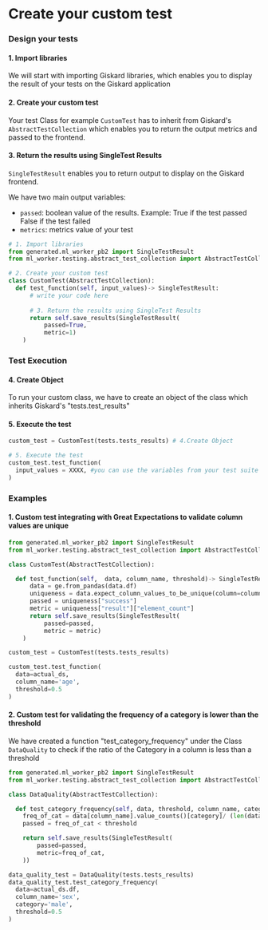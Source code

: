 # Create your custom test

### Design your tests

#### 1. Import libraries

We will start with importing Giskard libraries, which enables you to  display the result of your tests on the Giskard application&#x20;

#### 2. Create your custom test&#x20;

Your test Class for example `CustomTest` has to inherit from Giskard's `AbstractTestCollection` which enables you to return the output metrics and passed to the frontend.

#### 3. Return the results using SingleTest Results

`SingleTestResult` enables you to return output to display on the Giskard frontend.&#x20;

We have two main output variables:&#x20;

* `passed`: boolean value of the results. Example: True if the test passed False if the test failed&#x20;
* `metrics`: metrics value of your test&#x20;

```python
# 1. Import libraries
from generated.ml_worker_pb2 import SingleTestResult
from ml_worker.testing.abstract_test_collection import AbstractTestCollection

# 2. Create your custom test 
class CustomTest(AbstractTestCollection):
  def test_function(self, input_values)-> SingleTestResult:
      # write your code here 
      
      # 3. Return the results using SingleTest Results 
      return self.save_results(SingleTestResult(
          passed=True, 
          metric=1)
    )
```

### Test Execution

#### 4. Create Object

To run your custom class, we have to create an object of the class which inherits Giskard's "tests.test\_results"

#### 5. Execute the test&#x20;

```python
custom_test = CustomTest(tests.tests_results) # 4.Create Object

# 5. Execute the test 
custom_test.test_function(
  input_values = XXXX, #you can use the variables from your test suite
)
```

### Examples

#### 1. Custom test integrating with Great Expectations to validate column values are unique

```python
from generated.ml_worker_pb2 import SingleTestResult
from ml_worker.testing.abstract_test_collection import AbstractTestCollection

class CustomTest(AbstractTestCollection):

  def test_function(self,  data, column_name, threshold)-> SingleTestResult:
      data = ge.from_pandas(data.df)
      uniqueness = data.expect_column_values_to_be_unique(column=column_name)
      passed = uniqueness["success"]
      metric = uniqueness["result"]["element_count"]
      return self.save_results(SingleTestResult(
          passed=passed, 
          metric = metric)
    )

custom_test = CustomTest(tests.tests_results)

custom_test.test_function(
  data=actual_ds,
  column_name='age',
  threshold=0.5
)
```

#### 2. Custom test for validating the frequency of a category is lower than the threshold

We have created a function "test\_category\_frequency" under the Class  `DataQuality` to check if the ratio of the Category in a column is less than a threshold

```python
from generated.ml_worker_pb2 import SingleTestResult
from ml_worker.testing.abstract_test_collection import AbstractTestCollection

class DataQuality(AbstractTestCollection):

  def test_category_frequency(self, data, threshold, column_name, category)-> SingleTestResult:
    freq_of_cat = data[column_name].value_counts()[category]/ (len(data))
    passed = freq_of_cat < threshold

    return self.save_results(SingleTestResult(
        passed=passed,
        metric=freq_of_cat,
    ))

data_quality_test = DataQuality(tests.tests_results)
data_quality_test.test_category_frequency(
  data=actual_ds.df,
  column_name='sex',
  category='male',
  threshold=0.5
)
```
